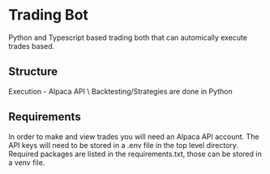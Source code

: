 # Trading Bot

Python and Typescript based trading both that can automically execute trades based.

## Structure

Execution - Alpaca API \\
Backtesting/Strategies are done in Python

## Requirements

In order to make and view trades you will need an Alpaca API account. The API keys will need to be stored in a .env file in the top level directory. Required packages are listed in the requirements.txt, those can be stored in a venv file.
